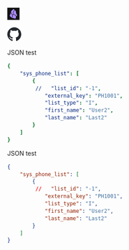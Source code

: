 ![](assets/Pasted%20image%2020240611195926.png)


![](assets/Pasted%20image%2020240611195933.png)




JSON test
```yaml
{
    "sys_phone_list": [
        {
         //   "list_id": "-1",
            "external_key": "PH1001",
            "list_type": "I",
            "first_name": "User2",
            "last_name": "Last2"
        }
    ]
}
```

JSON test
```json
{
    "sys_phone_list": [
        {
         //   "list_id": "-1",
            "external_key": "PH1001",
            "list_type": "I",
            "first_name": "User2",
            "last_name": "Last2"
        }
    ]
}
```